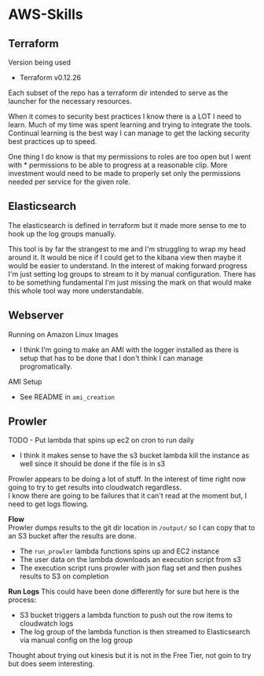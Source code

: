 # AWS-Skills  

## Terraform  
Version being used  
- Terraform v0.12.26  

Each subset of the repo has a terraform dir intended to serve as the launcher for the necessary resources.  

When it comes to security best practices I know there is a LOT I need to learn. Much of my time was spent 
learning and trying to integrate the tools. Continual learning is the best way I can manage to get the lacking
security best practices up to speed.

One thing I do know is that my permissions to roles are too open but I went with * permissions to be able to 
progress at a reasonable clip. More investment would need to be made to properly set only the permissions 
needed per service for the given role.

## Elasticsearch
The elasticsearch is defined in terraform but it made more sense to me to hook up the log groups manually.  

This tool is by far the strangest to me and I'm struggling to wrap my head around it. It would be nice if I could get to
the kibana view then maybe it would be easier to understand. In the interest of making forward progress I'm just setting
log groups to stream to it by manual configuration. There has to be something fundamental I'm just missing the mark on
that would make this whole tool way more understandable.

## Webserver
Running on Amazon Linux Images
- I think I'm going to make an AMI with the logger installed as there is setup that has to be done that I don't think I can manage progromatically.

AMI Setup
- See README in `ami_creation`

## Prowler

TODO - Put lambda that spins up ec2 on cron to run daily
- I think it makes sense to have the s3 bucket lambda kill the instance as well since it should be done if the file is in s3  

Prowler appears to be doing a lot of stuff. In the interest of time right now going to try to get results into cloudwatch regardless.  
I know there are going to be failures that it can't read at the moment but, I need to get logs flowing.

**Flow**  
Prowler dumps results to the git dir location in `/output/` so I can copy that to an S3 bucket after the results are done.
- The `run_prowler` lambda functions spins up and EC2 instance  
- The user data on the lambda downloads an execution script from s3  
- The execution script runs prowler with json flag set and then pushes results to S3 on completion  

**Run Logs**
This could have been done differently for sure but here is the process:  
- S3 bucket triggers a lambda function to push out the row items to cloudwatch logs
- The log group of the lambda function is then streamed to Elasticsearch via manual config on the log group  

Thought about trying out kinesis but it is not in the Free Tier, not goin to try but does seem interesting.  
